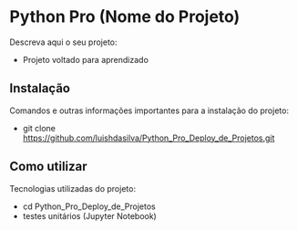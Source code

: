 # Python Pro (Nome do Projeto)
Descreva aqui o seu projeto:
- Projeto voltado para aprendizado
## Instalação
Comandos e outras informações importantes para a instalação do projeto:
- git clone https://github.com/luishdasilva/Python_Pro_Deploy_de_Projetos.git
## Como utilizar
Tecnologias utilizadas do projeto:
- cd Python_Pro_Deploy_de_Projetos
- testes unitários (Jupyter Notebook)
